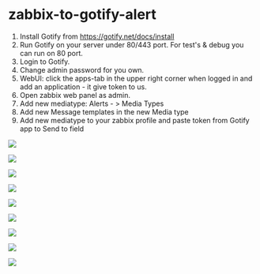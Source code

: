 # zabbix-to-gotify-alert

1. Install Gotify from https://gotify.net/docs/install
2. Run Gotify on your server under 80/443 port. For test's & debug you can run on 80 port.
3. Login to Gotify.
4. Change admin password for you own.
5. WebUI: click the apps-tab in the upper right corner when logged in and add an application - it give token to us.
6. Open zabbix web panel as admin.
7. Add new mediatype: Alerts - > Media Types
8. Add new Message templates in the new Media type
9. Add new mediatype to your zabbix profile and paste token from Gotify app to Send to field

![](https://i.imgur.com/yo1gRkK.png)

![](https://i.imgur.com/PCh5k0E.png)

![](https://i.imgur.com/Xt14cpV.png)

![](https://i.imgur.com/KQhh8MS.png)

![](https://i.imgur.com/wk19XVO.png)

![](https://i.imgur.com/wk19XVO.png)

![](https://i.imgur.com/35fkzdB.png)

![](https://i.imgur.com/vdxNSJZ.png)

![](https://i.imgur.com/emXEu1F.png)
